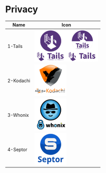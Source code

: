 # Privacy
Name|Icon
--|--
1-Tails|<img src="1-Tails.png" width="100px"><img src="1-Tails-1.png" width="100px">
2-Kodachi|<img src="2-Kodachi.png" width="100px">
3-Whonix|<img src="3-Whonix.png" width="100px">
4-Septor|<img src="4-Septor.png" width="100px">
